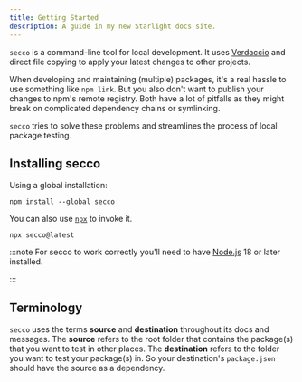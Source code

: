 ```yaml
---
title: Getting Started
description: A guide in my new Starlight docs site.
---
```


`secco` is a command-line tool for local development. It uses [Verdaccio](https://verdaccio.org/) and direct file copying to apply your latest changes to other projects.

When developing and maintaining (multiple) packages, it's a real hassle to use something like `npm link`. But you also don't want to publish your changes to npm's remote registry. Both have a lot of pitfalls as they might break on complicated dependency chains or symlinking.

`secco` tries to solve these problems and streamlines the process of local package testing.

## Installing secco

Using a global installation:

```shell
npm install --global secco
```

You can also use [`npx`](https://docs.npmjs.com/cli/v10/commands/npx) to invoke it.

```shell
npx secco@latest
```

:::note
For secco to work correctly you'll need to have [Node.js](https://nodejs.dev) 18 or later installed.

:::

## Terminology

`secco` uses the terms **source** and **destination** throughout its docs and messages. The **source** refers to the root folder that contains the package(s) that you want to test in other places. The **destination** refers to the folder you want to test your package(s) in. So your destination's `package.json` should have the source as a dependency.
